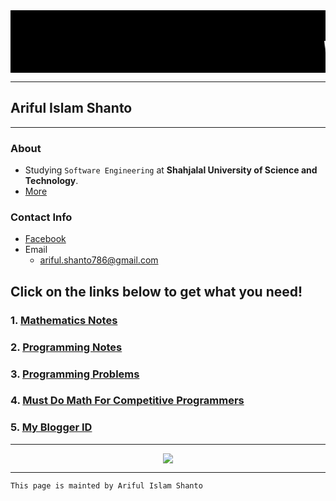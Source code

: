 <div style = "font-family : courier new; font-size : 36; height : 100px; background : black;">	
	<br>
	<marquee>
		<font size = "24" color = "white"> W e l c o m e  &nbsp;&nbsp;&nbsp;&nbsp;  T o  &nbsp;&nbsp;&nbsp;&nbsp;  <mark> A r i f u l &nbsp;&nbsp;&nbsp;&nbsp; I s l a m &nbsp;&nbsp;&nbsp;&nbsp; S h a n t o</mark>'s  &nbsp;&nbsp;&nbsp;&nbsp;  W e b  &nbsp;&nbsp;&nbsp;&nbsp;  P a g e  &nbsp;&nbsp;&nbsp;&nbsp;  R e p o s i t o r y</font>
	</marquee>
</div>

***

## Ariful Islam Shanto

***

### About

- Studying `Software Engineering` at **Shahjalal University of Science and Technology**.
- [More](https://shanto-swe029.github.io/about)

### Contact Info
- [Facebook](https://facebook.com/shanto3585)
- Email
	- ariful.shanto786@gmail.com

## Click on the links below to get what you need!

### 1. [Mathematics Notes](https://shanto-swe029.github.io/mathematicsnotes)
### 2. [Programming Notes](https://shanto-swe029.github.io/programmingnotes)
### 3. [Programming Problems](https://shanto-swe029.github.io/programmingproblems)
### 4. [Must Do Math For Competitive Programmers](https://shanto-swe029.github.io/must-do-math-cp/home)
### 5. [My Blogger ID](https://programmingnotesofshanto.blogspot.com/)

***
<p align='center'>
	<img align='center' src = "https://shanto-swe029.github.io/shanto.jpg">
</p>

***

`This page is mainted by Ariful Islam Shanto`
